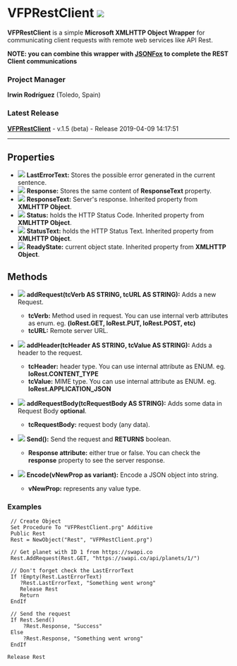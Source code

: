 # VFPRestClient ![](images/prg.gif)  

**VFPRestClient** is a simple **Microsoft XMLHTTP Object Wrapper** for communicating client requests with remote web services like API Rest.

**NOTE: you can combine this wrapper with [JSONFox](https://github.com/Irwin1985/JSONFox) to complete the REST Client communications** 
### Project Manager

**Irwin Rodríguez** (Toledo, Spain)

### Latest Release

**[VFPRestClient](/README.md)** - v.1.5 (beta) - Release 2019-04-09 14:17:51

<hr>

## Properties
* ![](images/prop.gif) **LastErrorText:** Stores the possible error generated in the current sentence.
* ![](images/prop.gif) **Response:** Stores the same content of **ResponseText** property.
* ![](images/prop.gif) **ResponseText:** Server's response. Inherited property from **XMLHTTP Object**.
* ![](images/prop.gif) **Status:** holds the HTTP Status Code. Inherited property from **XMLHTTP Object**.
* ![](images/prop.gif) **StatusText:** holds the HTTP Status Text. Inherited property from **XMLHTTP Object**.
* ![](images/prop.gif) **ReadyState:** current object state. Inherited property from **XMLHTTP Object**.

## Methods

* ![](images/meth.gif) **addRequest(tcVerb AS STRING, tcURL AS STRING):** Adds a new Request.
  * **tcVerb:** Method used in request. You can use internal verb attributes as enum. eg. **(loRest.GET, loRest.PUT, loRest.POST, etc)**
  * **tcURL:** Remote server URL.
  
* ![](images/meth.gif) **addHeader(tcHeader AS STRING, tcValue AS STRING):** Adds a header to the request.
  * **tcHeader:** header type. You can use internal attribute as ENUM. eg. **loRest.CONTENT_TYPE**
  * **tcValue:** MIME type. You can use internal attribute as ENUM. eg. **loRest.APPLICATION_JSON**
  
* ![](images/meth.gif) **addRequestBody(tcRequestBody AS STRING):** Adds some data in Request Body **optional**.
  * **tcRequestBody:** request body (any data).

* ![](images/meth.gif) **Send():** Send the request and **RETURNS** boolean.
  * **Response attribute:** either true or false. You can check the **response** property to see the server response.

* ![](images/meth.gif) **Encode(vNewProp as variant):** Encode a JSON object into string.
  * **vNewProp:** represents any value type.
  
### Examples

```xBase
 // Create Object
 Set Procedure To "VFPRestClient.prg" Additive
 Public Rest
 Rest = NewObject("Rest", "VFPRestClient.prg")
 
 // Get planet with ID 1 from https://swapi.co
 Rest.AddRequest(Rest.GET, "https://swapi.co/api/planets/1/")
 
 // Don't forget check the LastErrorText
 If !Empty(Rest.LastErrorText) 
 	?Rest.LastErrorText, "Something went wrong"
	Release Rest
	Return
 EndIf
 
 // Send the request
 If Rest.Send()
     ?Rest.Response, "Success"
 Else
     ?Rest.Response, "Something went wrong"
 EndIf
 
Release Rest
```
